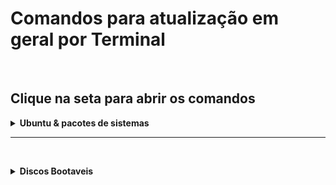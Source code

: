# Comandos para atualização em geral por Terminal

<br
/>

## Clique na seta para abrir os comandos

<details
>
  <summary
  ><strong
  >
    Ubuntu & pacotes de sistemas</strong></summary>

<br
  />

## Atualizar os pacotes do sistema

    sudo apt-get update && sudo apt-get dist-upgrade

<br
/>

## Baixar e Atualizar os pacotes do sistema

<p
  >Atualização Full</p>

    sudo apt update && sudo apt full-upgrade --install-recommends

<br
  />
  
  ## Instalar ou Atualizar um pacote (Vscode ou qualquer outro)

<p
  >Simulando Atualização do vscode</p>

    sudo dpkg -i
    
<p> 

  Exemplo: sudo dpkg -i code_1.77.3-1681292746_amd64.deb o código foi baixado no diretorio especifico e dentro do diretorio coloquei o comando

</p>

<br
  />

## Comando abaixo vai reinicializar sua máquina

> <p
> >sudo reboot</p>

<br
  />

## Comando abaixo vai instalar na sua máquina o update-manager-core

> <p
> >sudo apt-get install update-manager-core</p>

<br
  />

## Comando abaixo vai editar o arquivo /etc/update-manager/release-upgrades

<h4
>Faça uma cópia de segurança antes</h4>
  
  > <p
  > >sudo apt-get install update-manager-core</p>

<br
  />

## Visualize o arquivo /etc/update-manager/release-upgrades, antes de editá-lo

> <p
> >cat /etc/update-manager/release-upgrades</p>

    Se aparecer [Prompt=never] na ultima linha quer dizer que ele nunca vai atualizar sozinho, se quiser que atualize utilize o comando abaixo.

<br
  />

## Comando abaixo vai atualizar seu prompt

<h5
>Normal</h5>
  
  > <p
  > >sudo sed -i 's/Prompt=normal/Prompt=lts/g' /etc/update-manager/release-upgrades</p>

<br
  />

<h5
>Never</h5>
  
  > <p
  > >sudo sed -i 's/Prompt=normal/Prompt=lts/g' /etc/update-manager/release-upgrades</p>

<br
  />

## Iniciar o processo de atualização

> <p
> >sudo do-release-upgrade -d</p>

<br
  />

## Reconfigurar para ABNT2 o Teclado Americano 104 teclas

> <p
> >setxkbmap -model abnt2 -layout br</p>

<br
  />

## Reconfigurar o bash para o teclado

> <p
> >

setxkbmap -model pc104 -layout us_intl

  </p>

<br
  />

## Verificar a versão do Ubuntu

> <p
> >

lsb_release -a</p>

<br
  />

</details>

<hr
/>

<br
/>

<details
>
  <summary
  ><strong
  >
    Discos Bootaveis</strong></summary>

<br
  />

# Atenção este procedimento vai apagar e formatar o seu Pen Drive

## Baixar o pacote da Balena

#### Etcher (oficialmente chamado balenaEtcher) é uma ferramenta que condensa todo o processo de gravação de imagens de disco em unidades USB ou SD externas em um único local.

##### Salve onde achar mais apropriado

    https://etcher.balena.io/#download-etcher

<br
/>

## Deixe o arquivo executável

#### Entre no diretório salvo e em seguido digite o comando abaixo

    chmod +x balenaEtcher-1.18.11-x64.AppImage

<br
/>

## Executar o balenaEtcher

    ./balenaEtcher-1.18.11-x64.AppImage

<br
/>


## Após isso baixe a iso do sistema operacional que quer utilizar e siga os passos que o programa indica:

#### 1. Selecionar a imagem iso baixada pelo:
### Flash from file

<br
/>

#### 2. Escolher o lacal que vai salvar (USB)
## Este programa vai apagar tudo do pen driver ou qualquer outro local que você vai fazer. 

#### 3. Vai inicializar o programa

<br
/>
